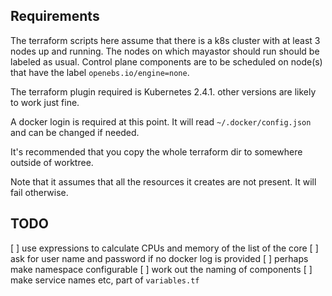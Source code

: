 ## Requirements


The terraform scripts here assume that there is a k8s cluster with at least 3
nodes up and running.  The nodes on which mayastor should run should be labeled
as usual. Control plane components are to be scheduled on node(s) that have the
label `openebs.io/engine=none`.

The terraform plugin required is Kubernetes 2.4.1. other versions are likely to
work just fine.

A docker login is required at this point. It will read `~/.docker/config.json`
and can be changed if needed.

It's recommended that you copy the whole terraform dir to somewhere outside of
worktree.

Note that it assumes that all the resources it creates are not present. It will
fail otherwise.


## TODO

[ ] use expressions to calculate CPUs and memory of the list of the core
[ ] ask for user name and password if no docker log is provided
[ ] perhaps make namespace configurable
[ ] work out the naming of components
[ ] make service names etc, part of `variables.tf`
